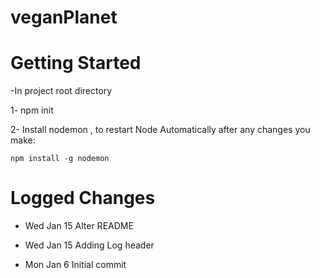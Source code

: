 # veganPlanet


# Getting Started

-In project root directory

 1- npm init

 2- Install nodemon , to restart Node Automatically after any changes you make:

    npm install -g nodemon


  
  
# Logged Changes

- Wed Jan 15 Alter README

- Wed Jan 15 Adding Log header

- Mon Jan 6 Initial commit



